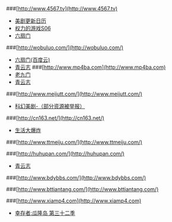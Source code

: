 ###[http://www.4567.tv](http://www.4567.tv) 
-  [美剧更新日历](http://www.4567.tv/html/16.html  )  
-  [权力的游戏S06](http://www.4567.tv/film/id23156.html)  
-  [六扇门](http://www.4567.tv/film/id23486.html)  
 
###[http://wobuluo.com/](http://wobuluo.com/)  
- [六扇门(百度云)](http://wobuluo.com/1425.html)  
- [青云志](http://wobuluo.com/2249.html)
###[http://www.mp4ba.com](http://www.mp4ba.com)  
- [老九门](http://www.mp4ba.com/search.php?keyword=%E8%80%81%E4%B9%9D%E9%97%A8)  
- [青云志](http://www.mp4ba.com/search.php?keyword=%20%09Q%E4%BA%91%E5%BF%97)    

###[http://www.meijutt.com/](http://www.meijutt.com/)  
- [科幻美剧-（部分资源被举报）](http://www.meijutt.com/file/list1.html)  

###[http://cn163.net/](http://cn163.net/)
- [生活大爆炸](http://cn163.net/archives/17613/)

###[http://www.ttmeiju.com/](http://www.ttmeiju.com/)

###[http://huhupan.com/](http://huhupan.com/) 
- [青云志](http://huhupan.com/dsj/gcj/2016-07-29/5270.html)
        
###[http://www.bdybbs.com/](http://www.bdybbs.com/)  
 
###[http://www.bttiantang.com/](http://www.bttiantang.com/)  
  
###[http://www.xiamp4.com](http://www.xiamp4.com)  
- [幸存者:瓜隆岛 第三十二季](http://www.xiamp4.com/Html/GP22686.html)
